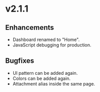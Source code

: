 # v2.1.1

## Enhancements

* Dashboard renamed to "Home".
* JavaScript debugging for production.

## Bugfixes

* UI pattern can be added again.
* Colors can be added again.
* Attachment alias inside the same page.